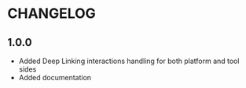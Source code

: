 CHANGELOG
=========

1.0.0
-----

* Added Deep Linking interactions handling for both platform and tool sides
* Added documentation

